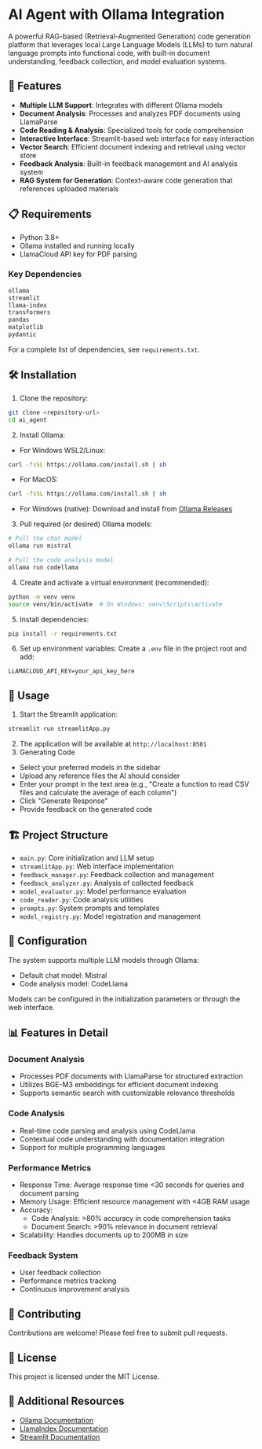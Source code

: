 # AI Agent with Ollama Integration

A powerful RAG-based (Retrieval-Augmented Generation) code generation platform that leverages local Large Language Models (LLMs) to turn natural language prompts into functional code, with built-in document understanding, feedback collection, and model evaluation systems.


## 🚀 Features

- **Multiple LLM Support**: Integrates with different Ollama models
- **Document Analysis**: Processes and analyzes PDF documents using LlamaParse
- **Code Reading & Analysis**: Specialized tools for code comprehension
- **Interactive Interface**: Streamlit-based web interface for easy interaction
- **Vector Search**: Efficient document indexing and retrieval using vector store
- **Feedback Analysis**: Built-in feedback management and AI analysis system
- **RAG System for Generation**: Context-aware code generation that references uploaded materials

## 📋 Requirements

- Python 3.8+
- Ollama installed and running locally
- LlamaCloud API key for PDF parsing

### Key Dependencies

```txt
ollama
streamlit
llama-index
transformers
pandas
matplotlib
pydantic
```

For a complete list of dependencies, see `requirements.txt`.

## 🛠️ Installation

1. Clone the repository:
```bash
git clone <repository-url>
cd ai_agent
```

2. Install Ollama:
- For Windows WSL2/Linux:
```bash
curl -fsSL https://ollama.com/install.sh | sh
```
- For MacOS:
```bash
curl -fsSL https://ollama.com/install.sh | sh
```
- For Windows (native):
Download and install from [Ollama Releases](https://github.com/ollama/ollama/releases)

3. Pull required (or desired) Ollama models:
```bash
# Pull the chat model
ollama run mistral

# Pull the code analysis model
ollama run codellama
```

4. Create and activate a virtual environment (recommended):
```bash
python -m venv venv
source venv/bin/activate  # On Windows: venv\Scripts\activate
```

5. Install dependencies:
```bash
pip install -r requirements.txt
```

6. Set up environment variables:
Create a `.env` file in the project root and add:
```
LLAMACLOUD_API_KEY=your_api_key_here
```

## 🚦 Usage

1. Start the Streamlit application:
```bash
streamlit run streamlitApp.py
```

2. The application will be available at `http://localhost:8501`
3. Generating Code
- Select your preferred models in the sidebar
- Upload any reference files the AI should consider
- Enter your prompt in the text area (e.g., "Create a function to read CSV files and calculate the average of each column")
- Click "Generate Response"
- Provide feedback on the generated code

## 🏗️ Project Structure

- `main.py`: Core initialization and LLM setup
- `streamlitApp.py`: Web interface implementation
- `feedback_manager.py`: Feedback collection and management
- `feedback_analyzer.py`: Analysis of collected feedback
- `model_evaluator.py`: Model performance evaluation
- `code_reader.py`: Code analysis utilities
- `prompts.py`: System prompts and templates
- `model_registry.py`: Model registration and management

## 🔧 Configuration

The system supports multiple LLM models through Ollama:
- Default chat model: Mistral
- Code analysis model: CodeLlama

Models can be configured in the initialization parameters or through the web interface.

## 📊 Features in Detail

### Document Analysis
- Processes PDF documents with LlamaParse for structured extraction
- Utilizes BGE-M3 embeddings for efficient document indexing
- Supports semantic search with customizable relevance thresholds

### Code Analysis
- Real-time code parsing and analysis using CodeLlama
- Contextual code understanding with documentation integration
- Support for multiple programming languages

### Performance Metrics
- Response Time: Average response time <30 seconds for queries and document parsing
- Memory Usage: Efficient resource management with <4GB RAM usage
- Accuracy: 
  * Code Analysis: >80% accuracy in code comprehension tasks
  * Document Search: >90% relevance in document retrieval
- Scalability: Handles documents up to 200MB in size

### Feedback System
- User feedback collection
- Performance metrics tracking
- Continuous improvement analysis

## 🤝 Contributing

Contributions are welcome! Please feel free to submit pull requests.

## 📝 License

This project is licensed under the MIT License.

## 🔗 Additional Resources

- [Ollama Documentation](https://ollama.ai/docs)
- [LlamaIndex Documentation](https://docs.llamaindex.ai/)
- [Streamlit Documentation](https://docs.streamlit.io/) 
